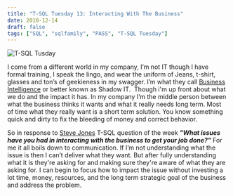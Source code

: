 ```yaml
---
title: "T-SQL Tuesday 13: Interacting With The Business"
date: 2010-12-14
draft: false
tags: ["SQL", "sqlfamily", "PASS", "T-SQL Tuesday"]
---
```


![T-SQL Tusday](https://gogorichiesitefiles.blob.core.windows.net/publicfiles/tsqltuesday.jpg)


I come from a different world in my company, I’m not IT though I have formal training, I speak the lingo, and wear the uniform of Jeans, t-shirt, glasses and ton’s of geekieness in my swagger. I’m what they call [Business Intelligence](http://en.wikipedia.org/wiki/Business_intelligence) or better known as Shadow IT.  Though i'm up front about what we do and the impact it has. In my company I’m the middle person between what the business thinks it wants and what it really needs long term. Most of time what they really want is a short term solution. You know something quick and dirty to fix the bleeding of money and correct behavior.

So in response to [Steve Jones](http://www.sqlservercentral.com/blogs/steve_jones/default.aspx) T-SQL question of the week _**"What issues have you had in interacting with the business to get your job done?"**_ For me it all boils down to communication. If I’m not understanding what the issue is then I can’t deliver what they want. But after fully understanding what it is they're asking for and making sure they're aware of what they are asking for. I can begin to focus how to impact the issue without investing a lot time, money, resources, and the long term strategic goal of the business and address the problem.